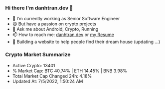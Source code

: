 ### Hi there I'm danhtran.dev 👋

- 🔭 I’m currently working as Senior Software Engineer
- 😄 But have a passion on crypto projects
- 💬 Ask me about Android, Crypto, Running 
- 📫 How to reach me: <a href="https://danhtran.dev" target="_blank">danhtran.dev</a> or <a href="Developer-Resume.pdf" target="_blank">my Resume</a>
- 🌱 Building a website to help people find their dream house (updating ...)

### Crypto Market Summarize
- Active Crypto: 13401
- % Market Cap: BTC 40.74% | ETH 14.45% | BNB 3.98%
- Total Market Cap Changed 24h: 4.18%
- Updated At: 7/5/2022, 1:50:24 AM
